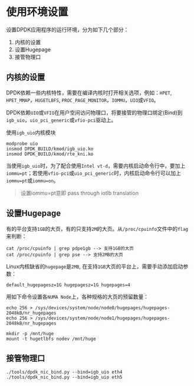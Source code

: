 # 使用环境设置

设置DPDK应用程序的运行环境，分为如下几个部分：

1. 内核的设置
2. 设置Hugepage
3. 接管物理口

## 内核的设置
DPDK依赖一些内核特性，需要在编译内核时打开相关选项，例如：`HPET`, `HPET_MMAP`，`HUGETLBFS`, `PROC_PAGE_MONITOR`，`IOMMU`，`UIO`或`VFIO`。


DPDK依赖`UIO`或`VFIO`在用户空间访问物理口，将要接管的物理口绑定(Bind)到`igb_uio`，`uio_pci_generic`或`vfio-pci`驱动上。

使用`igb_uio`内核模块
```
modprobe uio
insmod DPDK_BUILD/kmod/igb_uio.ko
insmod DPDK_BUILD/kmod/rte_kni.ko
```
当使用`igb_uio`时，为了配合使用`Intel vt-d`，需要内核启动命令行中，要加上`iommu=pt`；若使用`vfio-pci`或`uio_pci_generic`时，内核启动命令行可以加上`iommu=pt`或`iommu=on`。

> 设置iommu=pt意即 pass through iotlb translation


## 设置Hugepage

有的平台支持`1GB`的大页，有的只支持`2M`的大页。从`/proc/cpuinfo`文件中的`flag`来判断：
```
cat /proc/cpuinfo | grep pdpe1gb --> 支持1GB的大页
cat /proc/cpuinfo | grep pse --> 支持2MB的大页
```

Linux内核缺省的`hugepage`是`2MB`, 在支持`1GB`大页的平台上，需要手动添加启动参数：
```
default_hugepagesz=1G hugepagesz=1G hugepages=4
```

用如下命令设置各`NUMA Node`上，各种规格的大页的预留数量：

```
echo 256 > /sys/devices/system/node/node0/hugepages/hugepages-2048kB/nr_hugepages
echo 256 > /sys/devices/system/node/node1/hugepages/hugepages-2048kB/nr_hugepages

mkdir -p /mnt/huge
mount -t hugetlbfs nodev /mnt/huge
```

## 接管物理口
```
./tools/dpdk_nic_bind.py --bind=igb_uio eth4
./tools/dpdk_nic_bind.py --bind=igb_uio eth5
```
